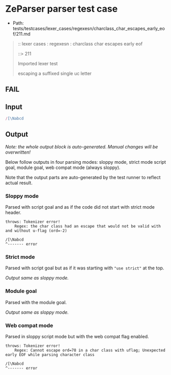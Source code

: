 # ZeParser parser test case

- Path: tests/testcases/lexer_cases/regexesn/charclass_char_escapes_early_eof/211.md

> :: lexer cases : regexesn : charclass char escapes early eof
>
> ::> 211
>
> Imported lexer test
>
> escaping a suffixed single uc letter

## FAIL

## Input

`````js
/[\Nabcd
`````

## Output

_Note: the whole output block is auto-generated. Manual changes will be overwritten!_

Below follow outputs in four parsing modes: sloppy mode, strict mode script goal, module goal, web compat mode (always sloppy).

Note that the output parts are auto-generated by the test runner to reflect actual result.

### Sloppy mode

Parsed with script goal and as if the code did not start with strict mode header.

`````
throws: Tokenizer error!
    Regex: the char class had an escape that would not be valid with and without u-flag (ord=-2)

/[\Nabcd
^------- error
`````

### Strict mode

Parsed with script goal but as if it was starting with `"use strict"` at the top.

_Output same as sloppy mode._

### Module goal

Parsed with the module goal.

_Output same as sloppy mode._

### Web compat mode

Parsed in sloppy script mode but with the web compat flag enabled.

`````
throws: Tokenizer error!
    Regex: Cannot escape ord=78 in a char class with uflag; Unexpected early EOF while parsing character class

/[\Nabcd
^------- error
`````

